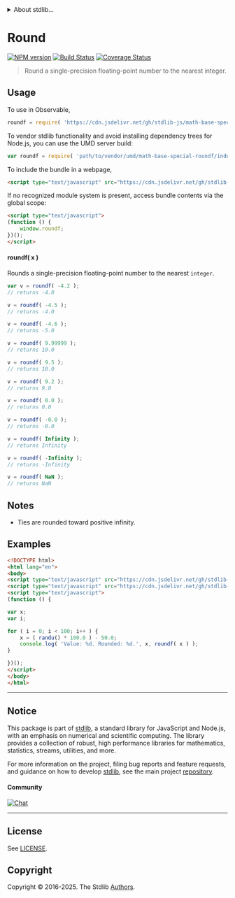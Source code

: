 <!--

@license Apache-2.0

Copyright (c) 2024 The Stdlib Authors.

Licensed under the Apache License, Version 2.0 (the "License");
you may not use this file except in compliance with the License.
You may obtain a copy of the License at

   http://www.apache.org/licenses/LICENSE-2.0

Unless required by applicable law or agreed to in writing, software
distributed under the License is distributed on an "AS IS" BASIS,
WITHOUT WARRANTIES OR CONDITIONS OF ANY KIND, either express or implied.
See the License for the specific language governing permissions and
limitations under the License.

-->


<details>
  <summary>
    About stdlib...
  </summary>
  <p>We believe in a future in which the web is a preferred environment for numerical computation. To help realize this future, we've built stdlib. stdlib is a standard library, with an emphasis on numerical and scientific computation, written in JavaScript (and C) for execution in browsers and in Node.js.</p>
  <p>The library is fully decomposable, being architected in such a way that you can swap out and mix and match APIs and functionality to cater to your exact preferences and use cases.</p>
  <p>When you use stdlib, you can be absolutely certain that you are using the most thorough, rigorous, well-written, studied, documented, tested, measured, and high-quality code out there.</p>
  <p>To join us in bringing numerical computing to the web, get started by checking us out on <a href="https://github.com/stdlib-js/stdlib">GitHub</a>, and please consider <a href="https://opencollective.com/stdlib">financially supporting stdlib</a>. We greatly appreciate your continued support!</p>
</details>

# Round

[![NPM version][npm-image]][npm-url] [![Build Status][test-image]][test-url] [![Coverage Status][coverage-image]][coverage-url] <!-- [![dependencies][dependencies-image]][dependencies-url] -->

> Round a single-precision floating-point number to the nearest integer.



<section class="usage">

## Usage

To use in Observable,

```javascript
roundf = require( 'https://cdn.jsdelivr.net/gh/stdlib-js/math-base-special-roundf@umd/browser.js' )
```

To vendor stdlib functionality and avoid installing dependency trees for Node.js, you can use the UMD server build:

```javascript
var roundf = require( 'path/to/vendor/umd/math-base-special-roundf/index.js' )
```

To include the bundle in a webpage,

```html
<script type="text/javascript" src="https://cdn.jsdelivr.net/gh/stdlib-js/math-base-special-roundf@umd/browser.js"></script>
```

If no recognized module system is present, access bundle contents via the global scope:

```html
<script type="text/javascript">
(function () {
    window.roundf;
})();
</script>
```

#### roundf( x )

Rounds a single-precision floating-point number to the nearest `integer`.

```javascript
var v = roundf( -4.2 );
// returns -4.0

v = roundf( -4.5 );
// returns -4.0

v = roundf( -4.6 );
// returns -5.0

v = roundf( 9.99999 );
// returns 10.0

v = roundf( 9.5 );
// returns 10.0

v = roundf( 9.2 );
// returns 9.0

v = roundf( 0.0 );
// returns 0.0

v = roundf( -0.0 );
// returns -0.0

v = roundf( Infinity );
// returns Infinity

v = roundf( -Infinity );
// returns -Infinity

v = roundf( NaN );
// returns NaN
```

</section>

<!-- /.usage -->

<section class="notes">

## Notes

-   Ties are rounded toward positive infinity.

</section>

<!-- /.notes -->

<section class="examples">

## Examples

<!-- eslint no-undef: "error" -->

```html
<!DOCTYPE html>
<html lang="en">
<body>
<script type="text/javascript" src="https://cdn.jsdelivr.net/gh/stdlib-js/random-base-randu@umd/browser.js"></script>
<script type="text/javascript" src="https://cdn.jsdelivr.net/gh/stdlib-js/math-base-special-roundf@umd/browser.js"></script>
<script type="text/javascript">
(function () {

var x;
var i;

for ( i = 0; i < 100; i++ ) {
    x = ( randu() * 100.0 ) - 50.0;
    console.log( 'Value: %d. Rounded: %d.', x, roundf( x ) );
}

})();
</script>
</body>
</html>
```

</section>

<!-- /.examples -->

<!-- C interface documentation. -->



<!-- Section for related `stdlib` packages. Do not manually edit this section, as it is automatically populated. -->

<section class="related">

</section>

<!-- /.related -->

<!-- Section for all links. Make sure to keep an empty line after the `section` element and another before the `/section` close. -->


<section class="main-repo" >

* * *

## Notice

This package is part of [stdlib][stdlib], a standard library for JavaScript and Node.js, with an emphasis on numerical and scientific computing. The library provides a collection of robust, high performance libraries for mathematics, statistics, streams, utilities, and more.

For more information on the project, filing bug reports and feature requests, and guidance on how to develop [stdlib][stdlib], see the main project [repository][stdlib].

#### Community

[![Chat][chat-image]][chat-url]

---

## License

See [LICENSE][stdlib-license].


## Copyright

Copyright &copy; 2016-2025. The Stdlib [Authors][stdlib-authors].

</section>

<!-- /.stdlib -->

<!-- Section for all links. Make sure to keep an empty line after the `section` element and another before the `/section` close. -->

<section class="links">

[npm-image]: http://img.shields.io/npm/v/@stdlib/math-base-special-roundf.svg
[npm-url]: https://npmjs.org/package/@stdlib/math-base-special-roundf

[test-image]: https://github.com/stdlib-js/math-base-special-roundf/actions/workflows/test.yml/badge.svg?branch=main
[test-url]: https://github.com/stdlib-js/math-base-special-roundf/actions/workflows/test.yml?query=branch:main

[coverage-image]: https://img.shields.io/codecov/c/github/stdlib-js/math-base-special-roundf/main.svg
[coverage-url]: https://codecov.io/github/stdlib-js/math-base-special-roundf?branch=main

<!--

[dependencies-image]: https://img.shields.io/david/stdlib-js/math-base-special-roundf.svg
[dependencies-url]: https://david-dm.org/stdlib-js/math-base-special-roundf/main

-->

[chat-image]: https://img.shields.io/gitter/room/stdlib-js/stdlib.svg
[chat-url]: https://app.gitter.im/#/room/#stdlib-js_stdlib:gitter.im

[stdlib]: https://github.com/stdlib-js/stdlib

[stdlib-authors]: https://github.com/stdlib-js/stdlib/graphs/contributors

[umd]: https://github.com/umdjs/umd
[es-module]: https://developer.mozilla.org/en-US/docs/Web/JavaScript/Guide/Modules

[deno-url]: https://github.com/stdlib-js/math-base-special-roundf/tree/deno
[deno-readme]: https://github.com/stdlib-js/math-base-special-roundf/blob/deno/README.md
[umd-url]: https://github.com/stdlib-js/math-base-special-roundf/tree/umd
[umd-readme]: https://github.com/stdlib-js/math-base-special-roundf/blob/umd/README.md
[esm-url]: https://github.com/stdlib-js/math-base-special-roundf/tree/esm
[esm-readme]: https://github.com/stdlib-js/math-base-special-roundf/blob/esm/README.md
[branches-url]: https://github.com/stdlib-js/math-base-special-roundf/blob/main/branches.md

[stdlib-license]: https://raw.githubusercontent.com/stdlib-js/math-base-special-roundf/main/LICENSE

<!-- <related-links> -->

<!-- </related-links> -->

</section>

<!-- /.links -->
